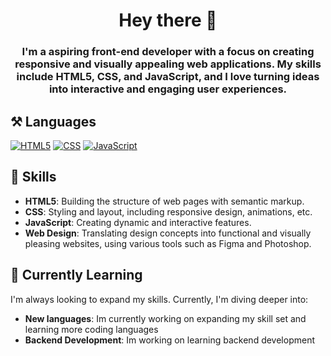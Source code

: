 <h1 align="center">Hey there 👋</h1>
<h3 align="center">I'm a aspiring front-end developer with a focus on creating responsive and visually appealing web applications. My skills include HTML5, CSS, and JavaScript, and I love turning ideas into interactive and engaging user experiences.</h3>

<h2>⚒️ Languages</h2>

[![HTML5](https://img.shields.io/badge/HTML5-E34F26?style=for-the-badge&logo=html5&logoColor=white)](https://developer.mozilla.org/en-US/docs/Web/Guide/HTML/HTML5)
[![CSS](https://img.shields.io/badge/CSS-1572B6?style=for-the-badge&logo=css3&logoColor=white)](https://developer.mozilla.org/en-US/docs/Web/CSS)
[![JavaScript](https://img.shields.io/badge/JavaScript-F7DF1E?style=for-the-badge&logo=javascript&logoColor=black)](https://developer.mozilla.org/en-US/docs/Web/JavaScript)

<h2>💬 Skills</h2>

- **HTML5**: Building the structure of web pages with semantic markup.
- **CSS**: Styling and layout, including responsive design, animations, etc.
- **JavaScript**: Creating dynamic and interactive features.
- **Web Design**: Translating design concepts into functional and visually pleasing websites, using various tools such as Figma and Photoshop.

<h2>🌱 Currently Learning</h2>

I'm always looking to expand my skills. Currently, I'm diving deeper into:

- **New languages**: Im currently working on expanding my skill set and learning more coding languages
- **Backend Development**: Im working on learning backend development
